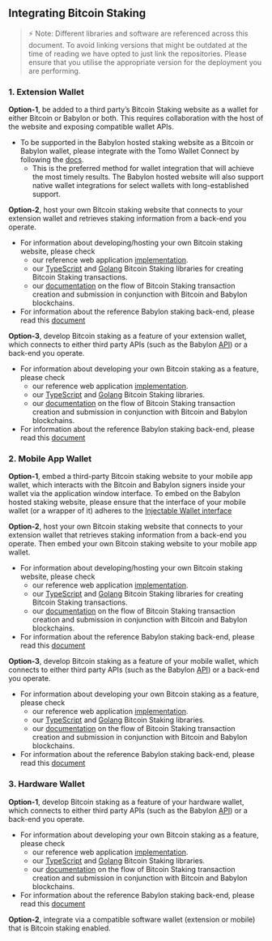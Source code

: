 ## Integrating Bitcoin Staking

> ⚡ Note: Different libraries and software are referenced across this document.
> To avoid linking versions that might be outdated at the time of reading
> we have opted to just link the repositories. Please ensure that
> you utilise the appropriate version for the deployment you are performing.

### 1. Extension Wallet

**Option-1**, be added to a third party’s Bitcoin Staking website as
a wallet for either Bitcoin or Babylon or both.
This requires collaboration with the host of the
website and exposing compatible wallet APIs.
- To be supported in the Babylon hosted staking website as a Bitcoin or Babylon
  wallet, please integrate with the Tomo Wallet Connect
  by following the [docs](https://docs.tomo.inc/tomo-sdk/tomo-connect-sdk-lite).
    - This is the preferred method for wallet integration that will achieve
      the most timely results. The Babylon hosted website will also support
      native wallet integrations for select wallets with long-established
      support.

**Option-2**, host your own Bitcoin staking website
that connects to your extension wallet and retrieves
staking information from a back-end you operate.
- For information about developing/hosting your own Bitcoin staking website, please check
    - our reference web application
      [implementation](https://github.com/babylonlabs-io/simple-staking/).
    - our
      [TypeScript](https://github.com/babylonlabs-io/btc-staking-ts/)
      and [Golang](https://github.com/babylonlabs-io/babylon/tree/main/btcstaking/)
      Bitcoin Staking libraries for creating Bitcoin Staking transactions.
      <!-- TODO: the reference staking library should support the Babylon parts of staking -->
    - our [documentation](https://github.com/babylonlabs-io/babylon/tree/main/x/btcstaking)
      on the flow of Bitcoin Staking transaction creation and submission in
      conjunction with Bitcoin and Babylon blockchains.
- For information about the reference Babylon staking back-end, please read this
  [document](../staking-backend.md)

**Option-3**, develop Bitcoin staking as a feature of your extension wallet,
which connects to either third party APIs
(such as the Babylon [API](https://staking-api.testnet.babylonlabs.io/swagger/index.html)) or a back-end you operate.
- For information about developing your own Bitcoin staking as a feature, please check
    - our reference web application [implementation](https://github.com/babylonlabs-io/simple-staking/tree/main).
    - our
    [TypeScript](https://github.com/babylonlabs-io/btc-staking-ts/)
    and [Golang](https://github.com/babylonlabs-io/babylon/tree/main/btcstaking/)
    Bitcoin Staking libraries.
    - our [documentation](https://github.com/babylonlabs-io/babylon/tree/main/x/btcstaking)
    on the flow of Bitcoin Staking transaction creation and submission in
    conjunction with Bitcoin and Babylon blockchains.
- For information about the reference Babylon staking back-end, please read this
  [document](../staking-backend.md)

### 2. Mobile App Wallet

**Option-1**, embed a third-party Bitcoin staking website to your mobile app
wallet, which interacts with the Bitcoin and Babylon signers inside your wallet via
the application window interface.
To embed on the Babylon hosted staking website, please ensure
that the interface of your mobile wallet (or a wrapper of it)
adheres to the [Injectable Wallet interface]()
<!-- TODO: need a link to the proper docs -->

**Option-2**, host your own Bitcoin staking website that connects to your
extension wallet that retrieves staking information from a back-end you
operate. Then embed your own Bitcoin staking website to your mobile app wallet.
- For information about developing/hosting your own Bitcoin staking website, please check
    - our reference web application
      [implementation](https://github.com/babylonlabs-io/simple-staking/).
    - our
      [TypeScript](https://github.com/babylonlabs-io/btc-staking-ts/)
      and [Golang](https://github.com/babylonlabs-io/babylon/tree/main/btcstaking/)
      Bitcoin Staking libraries for creating Bitcoin Staking transactions.
      <!-- TODO: the reference staking library should support the Babylon parts of staking -->
    - our [documentation](https://github.com/babylonlabs-io/babylon/tree/main/x/btcstaking)
      on the flow of Bitcoin Staking transaction creation and submission in
      conjunction with Bitcoin and Babylon blockchains.
- For information about the reference Babylon staking back-end, please read this
  [document](../staking-backend.md)

**Option-3**, develop Bitcoin staking as a feature of your mobile wallet,
  which connects to either third party APIs
  (such as the Babylon [API](https://staking-api.testnet.babylonlabs.io/swagger/index.html)) or a back-end you operate.
- For information about developing your own Bitcoin staking as a feature, please check
    - our reference web application [implementation](https://github.com/babylonlabs-io/simple-staking/tree/main).
    - our
      [TypeScript](https://github.com/babylonlabs-io/btc-staking-ts/)
      and [Golang](https://github.com/babylonlabs-io/babylon/tree/main/btcstaking/)
      Bitcoin Staking libraries.
    - our [documentation](https://github.com/babylonlabs-io/babylon/tree/main/x/btcstaking)
      on the flow of Bitcoin Staking transaction creation and submission in
      conjunction with Bitcoin and Babylon blockchains.
- For information about the reference Babylon staking back-end, please read this
  [document](../staking-backend.md)

### 3. Hardware Wallet

**Option-1**, develop Bitcoin staking as a feature of your hardware wallet,
which connects to either third party APIs
(such as the Babylon [API](https://staking-api.testnet.babylonlabs.io/swagger/index.html)) or a back-end you operate.
- For information about developing your own Bitcoin staking as a feature, please check
    - our reference web application [implementation](https://github.com/babylonlabs-io/simple-staking/tree/main).
    - our
      [TypeScript](https://github.com/babylonlabs-io/btc-staking-ts/)
      and [Golang](https://github.com/babylonlabs-io/babylon/tree/main/btcstaking/)
      Bitcoin Staking libraries.
    - our [documentation](https://github.com/babylonlabs-io/babylon/tree/main/x/btcstaking)
      on the flow of Bitcoin Staking transaction creation and submission in
      conjunction with Bitcoin and Babylon blockchains.
- For information about the reference Babylon staking back-end, please read this
  [document](../staking-backend.md)

**Option-2**, integrate via a compatible software wallet (extension or mobile)
that is Bitcoin staking enabled.

